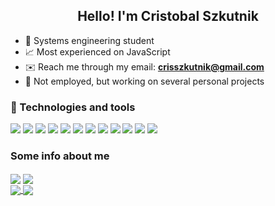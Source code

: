<h2 align="center">Hello! I'm Cristobal Szkutnik</h2>

- 📖  Systems engineering student
- 📈  Most experienced on JavaScript
- ✉️  Reach me through my email: **crisszkutnik@gmail.com**
- 🏢  Not employed, but working on several personal projects

### 🔧 Technologies and tools
<div>
  <img src="https://img.shields.io/badge/node.js%20-%2343853D.svg?&style=for-the-badge&logo=node.js&logoColor=white"/>
  <img src="https://img.shields.io/badge/javascript%20-%23323330.svg?&style=for-the-badge&logo=javascript&logoColor=%23F7DF1E"/>
  <img src="https://img.shields.io/badge/typescript%20-%23007ACC.svg?&style=for-the-badge&logo=typescript&logoColor=white"/>
  <img src="https://img.shields.io/badge/html5%20-%23E34F26.svg?&style=for-the-badge&logo=html5&logoColor=white"/>
  <img src="https://img.shields.io/badge/css3%20-%231572B6.svg?&style=for-the-badge&logo=css3&logoColor=white"/>
  <img src="https://img.shields.io/badge/c%20-%2300599C.svg?&style=for-the-badge&logo=c&logoColor=white"/>
  <img src="https://img.shields.io/badge/react%20-%2320232a.svg?&style=for-the-badge&logo=react&logoColor=%2361DAFB"/>
  <img src="https://img.shields.io/badge/express.js%20-%23404d59.svg?&style=for-the-badge"/>
  <img src="https://img.shields.io/badge/bootstrap%20-%23563D7C.svg?&style=for-the-badge&logo=bootstrap&logoColor=white"/>
  <img src="https://img.shields.io/badge/git%20-%23F05033.svg?&style=for-the-badge&logo=git&logoColor=white"/>
  <img src="https://img.shields.io/badge/heroku%20-%23430098.svg?&style=for-the-badge&logo=heroku&logoColor=white"/>
  <img src ="https://img.shields.io/badge/MongoDB-%234ea94b.svg?&style=for-the-badge&logo=mongodb&logoColor=white"/>
 </div>

### Some info about me

<div>
  <img align="center" src="https://github-readme-stats.vercel.app/api?username=crisszkutnik&show_icons=true&count_private=true&theme=dracula">
  <img align="center" src="https://github-readme-stats.vercel.app/api/top-langs/?username=crisszkutnik&layout=compact&theme=dracula">
</div>

<a href="https://github.com/crisszkutnik/fewestmoves-client">
  <img align="center" src="https://github-readme-stats.vercel.app/api/pin/?username=crisszkutnik&repo=fewestmoves-client&theme=dracula" />
</a>
<a href="https://github.com/crisszkutnik/emu8086">
  <img align="center" src="https://github-readme-stats.vercel.app/api/pin/?username=crisszkutnik&repo=emu8086&theme=dracula" />
</a>

<!--START_SECTION:waka-->

<!--END_SECTION:waka-->
